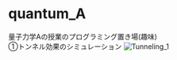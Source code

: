 # quantum_A
量子力学Aの授業のプログラミング置き場(趣味)<br>
①トンネル効果のシミュレーション
![Tunneling_1](https://user-images.githubusercontent.com/55901554/68329146-03073880-0114-11ea-828e-d32bf497c2c8.gif)
